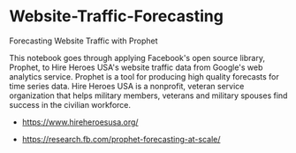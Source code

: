 # Website-Traffic-Forecasting
Forecasting Website Traffic with Prophet

This notebook goes through applying Facebook's open source library, Prophet, to Hire Heroes USA's website traffic data from Google's web analytics service.  Prophet is a tool for producing high quality forecasts for time series data.  Hire Heroes USA is a nonprofit, veteran service organization that helps military members, veterans and military spouses find success in the civilian workforce. 

* <https://www.hireheroesusa.org/>

* <https://research.fb.com/prophet-forecasting-at-scale/>
